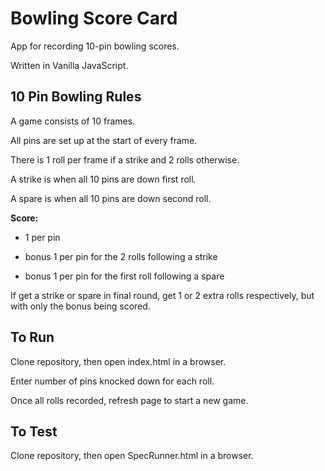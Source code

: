 # Bowling Score Card

App for recording 10-pin bowling scores.

Written in Vanilla JavaScript.

## 10 Pin Bowling Rules

A game consists of 10 frames.

All pins are set up at the start of every frame.

There is 1 roll per frame if a strike and 2 rolls otherwise.

A strike is when all 10 pins are down first roll.

A spare is when all 10 pins are down second roll.

**Score:**
- 1 per pin

- bonus 1 per pin for the 2 rolls following a strike

- bonus 1 per pin for the first roll following a spare

If get a strike or spare in final round, get 1 or 2 extra rolls respectively, but with only the bonus being scored.

## To Run

Clone repository, then open index.html in a browser.

Enter number of pins knocked down for each roll.

Once all rolls recorded, refresh page to start a new game.

## To Test

Clone repository, then open SpecRunner.html in a browser.

